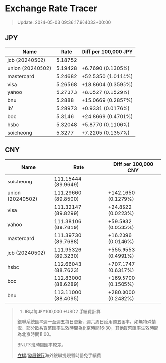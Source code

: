 # Exchange Rate Tracer

> Update: 2024-05-03 09:36:17.964033+00:00

## JPY

| Name             |    Rate | Diff per 100,000 JPY   |
|------------------|---------|------------------------|
| jcb (20240502)   | 5.18752 |                        |
| union (20240502) | 5.19428 | +6.7690 (0.1305%)      |
| mastercard       | 5.24682 | +52.5350 (1.0114%)     |
| visa             | 5.26568 | +18.8604 (0.3595%)     |
| yahoo            | 5.27373 | +8.0527 (0.1529%)      |
| bnu              | 5.2888  | +15.0669 (0.2857%)     |
| ib¹              | 5.28973 | +0.9331 (0.0176%)      |
| boc              | 5.3146  | +24.8669 (0.4701%)     |
| hsbc             | 5.32048 | +5.8770 (0.1106%)      |
| soicheong        | 5.3277  | +7.2205 (0.1357%)      |

## CNY

| Name             | Rate                | Diff per 100,000 CNY   |
|------------------|---------------------|------------------------|
| soicheong        | 111.15444	(89.9649) |                        |
| union (20240502) | 111.29660	(89.8500) | +142.1650 (0.1279%)    |
| visa             | 111.32147	(89.8299) | +24.8622 (0.0223%)     |
| yahoo            | 111.38106	(89.7819) | +59.5932 (0.0535%)     |
| mastercard       | 111.39730	(89.7688) | +16.2396 (0.0146%)     |
| jcb (20240502)   | 111.95326	(89.3230) | +555.9553 (0.4991%)    |
| hsbc             | 112.66043	(88.7623) | +707.1747 (0.6317%)    |
| boc              | 112.83000	(88.6289) | +169.5700 (0.1505%)    |
| bnu              | 113.11000	(88.4095) | +280.0000 (0.2482%)    |


> 1. IB以每JPY100,000 +USD2 手續費計算
>
> 銀聯系統匯率週一至週五每日更新，週六周日延用週五匯率。如無特殊情況，部分歐系貨幣匯率生效時間為北京時間16:30，其他貨幣匯率生效時間為北京時間11:00。
>
> BNU下班時間匯率較差。
>
> [立橋](https://www.wlbank.com.mo/uploads/ueditor/file/20181211/1544536513900230.pdf)/[發展銀行](https://www.mdb.com.mo/Service_Charges_20230728.pdf)海外銀聯提現暫時豁免手續費

